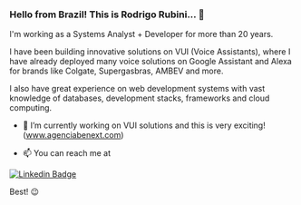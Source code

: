 ### Hello from Brazil! This is Rodrigo Rubini... 👋

I'm working as a Systems Analyst + Developer for more than 20 years.

I have been building innovative solutions on VUI (Voice Assistants), where I have already deployed many voice solutions on Google Assistant and Alexa for brands like Colgate, Supergasbras, AMBEV and more.

I also have great experience on web development systems with vast knowledge of databases, development stacks, frameworks and cloud computing.

- 🔭 I’m currently working on VUI solutions and this is very exciting! (www.agenciabenext.com)

- 📫 You can reach me at

[![Linkedin Badge](https://img.shields.io/badge/-LinkedIn-blue?style=flat-square&logo=Linkedin&logoColor=white&link=https://www.linkedin.com/in/rodrigorubini/?locale=en_US)](https://www.linkedin.com/in/rodrigorubini/?locale=en_US)

Best! 😉
